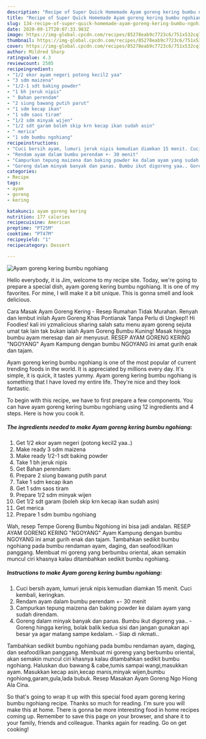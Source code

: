 ```yaml
---
description: "Recipe of Super Quick Homemade Ayam goreng kering bumbu ngohiang"
title: "Recipe of Super Quick Homemade Ayam goreng kering bumbu ngohiang"
slug: 134-recipe-of-super-quick-homemade-ayam-goreng-kering-bumbu-ngohiang
date: 2020-09-17T20:07:33.983Z
image: https://img-global.cpcdn.com/recipes/85278eab9c7723c6/751x532cq70/ayam-goreng-kering-bumbu-ngohiang-foto-resep-utama.jpg
thumbnail: https://img-global.cpcdn.com/recipes/85278eab9c7723c6/751x532cq70/ayam-goreng-kering-bumbu-ngohiang-foto-resep-utama.jpg
cover: https://img-global.cpcdn.com/recipes/85278eab9c7723c6/751x532cq70/ayam-goreng-kering-bumbu-ngohiang-foto-resep-utama.jpg
author: Mildred Sharp
ratingvalue: 4.3
reviewcount: 2505
recipeingredient:
- "1/2 ekor ayam negeri potong kecil2 yaa"
- "3 sdm maizena"
- "1/2-1 sdt baking powder"
- "1 bh jeruk nipis"
- " Bahan perendam"
- "2 siung bawang putih parut"
- "1 sdm kecap ikan"
- "1 sdm saos tiram"
- "1/2 sdm minyak wijen"
- "1/2 sdt garam boleh skip krn kecap ikan sudah asin"
- " merica"
- "1 sdm bumbu ngohiang"
recipeinstructions:
- "Cuci bersih ayam, lumuri jeruk nipis kemudian diamkan 15 menit. Cuci kembali, keringkan."
- "Rendam ayam dalam bumbu perendam +- 30 menit"
- "Campurkan tepung maizena dan baking powder ke dalam ayam yang sudah direndam."
- "Goreng dalam minyak banyak dan panas. Bumbu ikut digoreng yaa.. Goreng hingga kering, bolak balik kedua sisi dan jangan gunakan api besar ya agar matang sampe kedalam.  Siap di nikmati.."
categories:
- Recipe
tags:
- ayam
- goreng
- kering

katakunci: ayam goreng kering 
nutrition: 177 calories
recipecuisine: American
preptime: "PT25M"
cooktime: "PT47M"
recipeyield: "1"
recipecategory: Dessert

---
```



![Ayam goreng kering bumbu ngohiang](https://img-global.cpcdn.com/recipes/85278eab9c7723c6/751x532cq70/ayam-goreng-kering-bumbu-ngohiang-foto-resep-utama.jpg)

Hello everybody, it is Jim, welcome to my recipe site. Today, we're going to prepare a special dish, ayam goreng kering bumbu ngohiang. It is one of my favorites. For mine, I will make it a bit unique. This is gonna smell and look delicious.

Cara Masak Ayam Goreng Kering - Resep Rumahan Tidak Murahan. Renyah dan lembut inilah Ayam Goreng Khas Pontianak Tanpa Perlu di Ungkep!! Hi Foodies! kali ini yzmalicious sharing salah satu menu ayam goreng sejuta umat tak lain tak bukan ialah Ayam Goreng Bumbu Kuning! Masak hingga bumbu ayam meresap dan air menyusut.⁣ RESEP AYAM GORENG KERING &#34;NGOYANG&#34; Ayam Kampung dengan bumbu NGOYANG ini amat gurih enak dan tajam.

Ayam goreng kering bumbu ngohiang is one of the most popular of current trending foods in the world. It is appreciated by millions every day. It's simple, it is quick, it tastes yummy. Ayam goreng kering bumbu ngohiang is something that I have loved my entire life. They're nice and they look fantastic.


To begin with this recipe, we have to first prepare a few components. You can have ayam goreng kering bumbu ngohiang using 12 ingredients and 4 steps. Here is how you cook it.

<!--inarticleads1-->

##### The ingredients needed to make Ayam goreng kering bumbu ngohiang:

1. Get 1/2 ekor ayam negeri (potong kecil2 yaa..)
1. Make ready 3 sdm maizena
1. Make ready 1/2-1 sdt baking powder
1. Take 1 bh jeruk nipis
1. Get  Bahan perendam:
1. Prepare 2 siung bawang putih parut
1. Take 1 sdm kecap ikan
1. Get 1 sdm saos tiram
1. Prepare 1/2 sdm minyak wijen
1. Get 1/2 sdt garam (boleh skip krn kecap ikan sudah asin)
1. Get  merica
1. Prepare 1 sdm bumbu ngohiang


Wah, resep Tempe Goreng Bumbu Ngohiong ini bisa jadi andalan. RESEP AYAM GORENG KERING &#34;NGOYANG&#34; Ayam Kampung dengan bumbu NGOYANG ini amat gurih enak dan tajam. Tambahkan sedikit bumbu ngohiang pada bumbu rendaman ayam, daging, dan seafood/ikan panggang. Membuat mi goreng yang berbumbu oriental, akan semakin muncul ciri khasnya kalau ditambahkan sedikit bumbu ngohiang. 

<!--inarticleads2-->

##### Instructions to make Ayam goreng kering bumbu ngohiang:

1. Cuci bersih ayam, lumuri jeruk nipis kemudian diamkan 15 menit. Cuci kembali, keringkan.
1. Rendam ayam dalam bumbu perendam +- 30 menit
1. Campurkan tepung maizena dan baking powder ke dalam ayam yang sudah direndam.
1. Goreng dalam minyak banyak dan panas. Bumbu ikut digoreng yaa.. - Goreng hingga kering, bolak balik kedua sisi dan jangan gunakan api besar ya agar matang sampe kedalam.  - Siap di nikmati..


Tambahkan sedikit bumbu ngohiang pada bumbu rendaman ayam, daging, dan seafood/ikan panggang. Membuat mi goreng yang berbumbu oriental, akan semakin muncul ciri khasnya kalau ditambahkan sedikit bumbu ngohiang. Haluskan duo bawang &amp; cabe,tumis sampai wangi,masukkan ayam. Masukkan kecap asin,kecap manis,minyak wijen,bumbu ngohiong,garam,gula,lada bubuk. Resep Masakan Ayam Goreng Ngo Hiong Ala Cina. 

So that's going to wrap it up with this special food ayam goreng kering bumbu ngohiang recipe. Thanks so much for reading. I'm sure you will make this at home. There is gonna be more interesting food in home recipes coming up. Remember to save this page on your browser, and share it to your family, friends and colleague. Thanks again for reading. Go on get cooking!
